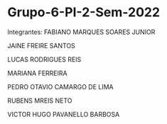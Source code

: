 # Grupo-6-PI-2-Sem-2022
Integrantes:
FABIANO MARQUES SOARES JUNIOR 

JAINE FREIRE SANTOS 

LUCAS RODRIGUES REIS

MARIANA FERREIRA

PEDRO OTAVIO CAMARGO DE LIMA

RUBENS MREIS NETO

VICTOR HUGO PAVANELLO BARBOSA

